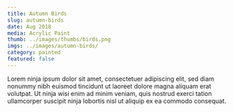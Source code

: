 ```yaml
---
title: Autumn Birds
slug: autumn-birds
date: Aug 2018
media: Acrylic Paint
thumb: ../images/thumbs/birds.png
imgs: ../images/autumn-birds/
category: painted
featured: false
---
```


Lorem ninja ipsum dolor sit amet, consectetuer adipiscing elit, sed diam nonummy nibh euismod tincidunt ut laoreet dolore magna aliquam erat volutpat. Ut ninja wisi enim ad minim veniam, quis nostrud exerci tation ullamcorper suscipit ninja lobortis nisl ut aliquip ex ea commodo consequat.